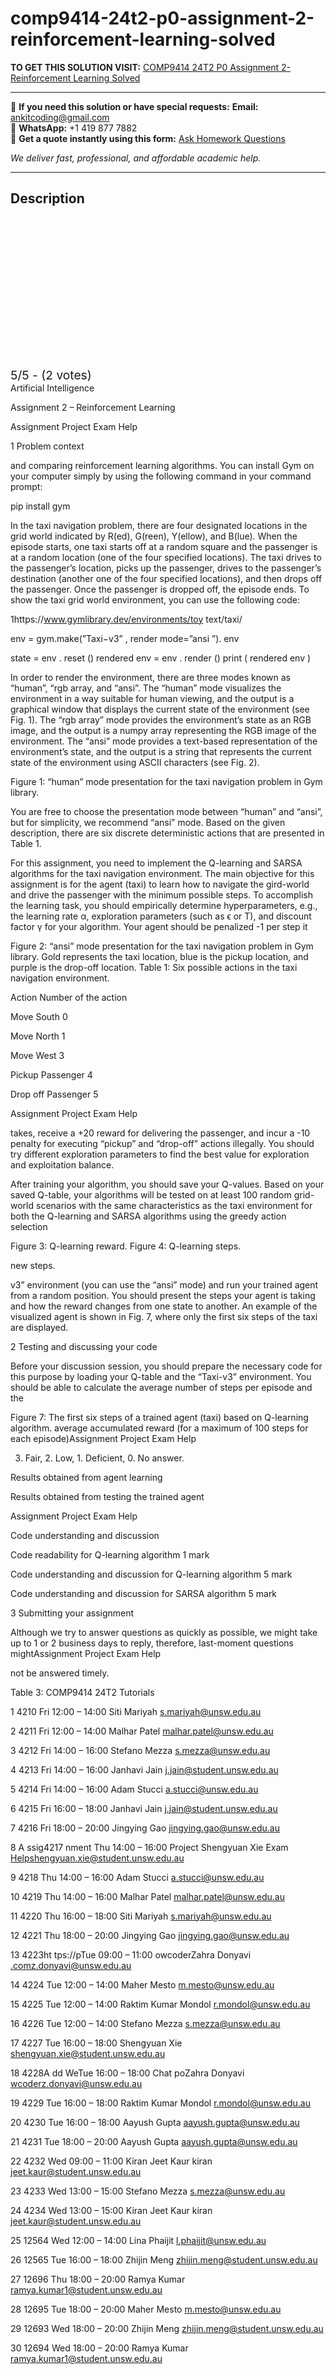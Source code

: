 # comp9414-24t2-p0-assignment-2-reinforcement-learning-solved
**TO GET THIS SOLUTION VISIT:** [COMP9414 24T2 P0 Assignment 2-Reinforcement Learning Solved](https://www.ankitcodinghub.com/product/comp9414-24t2-p0-solved/)


---

📩 **If you need this solution or have special requests:** **Email:** ankitcoding@gmail.com  
📱 **WhatsApp:** +1 419 877 7882  
📄 **Get a quote instantly using this form:** [Ask Homework Questions](https://www.ankitcodinghub.com/services/ask-homework-questions/)

*We deliver fast, professional, and affordable academic help.*

---

<h2>Description</h2>



<div class="kk-star-ratings kksr-auto kksr-align-center kksr-valign-top" data-payload="{&quot;align&quot;:&quot;center&quot;,&quot;id&quot;:&quot;124405&quot;,&quot;slug&quot;:&quot;default&quot;,&quot;valign&quot;:&quot;top&quot;,&quot;ignore&quot;:&quot;&quot;,&quot;reference&quot;:&quot;auto&quot;,&quot;class&quot;:&quot;&quot;,&quot;count&quot;:&quot;2&quot;,&quot;legendonly&quot;:&quot;&quot;,&quot;readonly&quot;:&quot;&quot;,&quot;score&quot;:&quot;5&quot;,&quot;starsonly&quot;:&quot;&quot;,&quot;best&quot;:&quot;5&quot;,&quot;gap&quot;:&quot;4&quot;,&quot;greet&quot;:&quot;Rate this product&quot;,&quot;legend&quot;:&quot;5\/5 - (2 votes)&quot;,&quot;size&quot;:&quot;24&quot;,&quot;title&quot;:&quot;COMP9414 24T2 P0 Assignment 2-Reinforcement Learning Solved&quot;,&quot;width&quot;:&quot;138&quot;,&quot;_legend&quot;:&quot;{score}\/{best} - ({count} {votes})&quot;,&quot;font_factor&quot;:&quot;1.25&quot;}">

<div class="kksr-stars">

<div class="kksr-stars-inactive">
            <div class="kksr-star" data-star="1" style="padding-right: 4px">


<div class="kksr-icon" style="width: 24px; height: 24px;"></div>
        </div>
            <div class="kksr-star" data-star="2" style="padding-right: 4px">


<div class="kksr-icon" style="width: 24px; height: 24px;"></div>
        </div>
            <div class="kksr-star" data-star="3" style="padding-right: 4px">


<div class="kksr-icon" style="width: 24px; height: 24px;"></div>
        </div>
            <div class="kksr-star" data-star="4" style="padding-right: 4px">


<div class="kksr-icon" style="width: 24px; height: 24px;"></div>
        </div>
            <div class="kksr-star" data-star="5" style="padding-right: 4px">


<div class="kksr-icon" style="width: 24px; height: 24px;"></div>
        </div>
    </div>

<div class="kksr-stars-active" style="width: 138px;">
            <div class="kksr-star" style="padding-right: 4px">


<div class="kksr-icon" style="width: 24px; height: 24px;"></div>
        </div>
            <div class="kksr-star" style="padding-right: 4px">


<div class="kksr-icon" style="width: 24px; height: 24px;"></div>
        </div>
            <div class="kksr-star" style="padding-right: 4px">


<div class="kksr-icon" style="width: 24px; height: 24px;"></div>
        </div>
            <div class="kksr-star" style="padding-right: 4px">


<div class="kksr-icon" style="width: 24px; height: 24px;"></div>
        </div>
            <div class="kksr-star" style="padding-right: 4px">


<div class="kksr-icon" style="width: 24px; height: 24px;"></div>
        </div>
    </div>
</div>


<div class="kksr-legend" style="font-size: 19.2px;">
            5/5 - (2 votes)    </div>
    </div>
Artificial Intelligence

Assignment 2 – Reinforcement Learning

Assignment Project Exam Help

1 Problem context

and comparing reinforcement learning algorithms. You can install Gym on your computer simply by using the following command in your command prompt:

pip install gym

In the taxi navigation problem, there are four designated locations in the grid world indicated by R(ed), G(reen), Y(ellow), and B(lue). When the episode starts, one taxi starts off at a random square and the passenger is at a random location (one of the four specified locations). The taxi drives to the passenger’s location, picks up the passenger, drives to the passenger’s destination (another one of the four specified locations), and then drops off the passenger. Once the passenger is dropped off, the episode ends. To show the taxi grid world environment, you can use the following code:

1https://www.gymlibrary.dev/environments/toy text/taxi/

env = gym.make(”Taxi−v3” , render mode=”ansi ”). env

state = env . reset () rendered env = env . render () print ( rendered env )

In order to render the environment, there are three modes known as “human”, “rgb array, and “ansi”. The “human” mode visualizes the environment in a way suitable for human viewing, and the output is a graphical window that displays the current state of the environment (see Fig. 1). The “rgb array” mode provides the environment’s state as an RGB image, and the output is a numpy array representing the RGB image of the environment. The “ansi” mode provides a text-based representation of the environment’s state, and the output is a string that represents the current state of the environment using ASCII characters (see Fig. 2).

Figure 1: “human” mode presentation for the taxi navigation problem in Gym library.

You are free to choose the presentation mode between “human” and “ansi”, but for simplicity, we recommend “ansi” mode. Based on the given description, there are six discrete deterministic actions that are presented in Table 1.

For this assignment, you need to implement the Q-learning and SARSA algorithms for the taxi navigation environment. The main objective for this assignment is for the agent (taxi) to learn how to navigate the gird-world and drive the passenger with the minimum possible steps. To accomplish the learning task, you should empirically determine hyperparameters, e.g., the learning rate α, exploration parameters (such as ϵ or T), and discount factor γ for your algorithm. Your agent should be penalized -1 per step it

Figure 2: “ansi” mode presentation for the taxi navigation problem in Gym library. Gold represents the taxi location, blue is the pickup location, and purple is the drop-off location. Table 1: Six possible actions in the taxi navigation environment.

Action Number of the action

Move South 0

Move North 1

Move West 3

Pickup Passenger 4

Drop off Passenger 5

Assignment Project Exam Help

takes, receive a +20 reward for delivering the passenger, and incur a -10 penalty for executing “pickup” and “drop-off” actions illegally. You should try different exploration parameters to find the best value for exploration and exploitation balance.

After training your algorithm, you should save your Q-values. Based on your saved Q-table, your algorithms will be tested on at least 100 random grid-world scenarios with the same characteristics as the taxi environment for both the Q-learning and SARSA algorithms using the greedy action selection

Figure 3: Q-learning reward. Figure 4: Q-learning steps.

new steps.

v3” environment (you can use the “ansi” mode) and run your trained agent from a random position. You should present the steps your agent is taking and how the reward changes from one state to another. An example of the visualized agent is shown in Fig. 7, where only the first six steps of the taxi are displayed.

2 Testing and discussing your code

Before your discussion session, you should prepare the necessary code for this purpose by loading your Q-table and the “Taxi-v3” environment. You should be able to calculate the average number of steps per episode and the

Figure 7: The first six steps of a trained agent (taxi) based on Q-learning algorithm. average accumulated reward (for a maximum of 100 steps for each episode)Assignment Project Exam Help

3. Fair, 2. Low, 1. Deficient, 0. No answer.

Results obtained from agent learning

Results obtained from testing the trained agent

Assignment Project Exam Help

Code understanding and discussion

Code readability for Q-learning algorithm 1 mark

Code understanding and discussion for Q-learning algorithm 5 mark

Code understanding and discussion for SARSA algorithm 5 mark

3 Submitting your assignment

Although we try to answer questions as quickly as possible, we might take up to 1 or 2 business days to reply, therefore, last-moment questions mightAssignment Project Exam Help

not be answered timely.

Table 3: COMP9414 24T2 Tutorials

1 4210 Fri 12:00 – 14:00 Siti Mariyah s.mariyah@unsw.edu.au

2 4211 Fri 12:00 – 14:00 Malhar Patel malhar.patel@unsw.edu.au

3 4212 Fri 14:00 – 16:00 Stefano Mezza s.mezza@unsw.edu.au

4 4213 Fri 14:00 – 16:00 Janhavi Jain j.jain@student.unsw.edu.au

5 4214 Fri 14:00 – 16:00 Adam Stucci a.stucci@unsw.edu.au

6 4215 Fri 16:00 – 18:00 Janhavi Jain j.jain@student.unsw.edu.au

7 4216 Fri 18:00 – 20:00 Jingying Gao jingying.gao@unsw.edu.au

8 A ssig4217 nment Thu 14:00 – 16:00 Project Shengyuan Xie Exam Helpshengyuan.xie@student.unsw.edu.au

9 4218 Thu 14:00 – 16:00 Adam Stucci a.stucci@unsw.edu.au

10 4219 Thu 14:00 – 16:00 Malhar Patel malhar.patel@unsw.edu.au

11 4220 Thu 16:00 – 18:00 Siti Mariyah s.mariyah@unsw.edu.au

12 4221 Thu 18:00 – 20:00 Jingying Gao jingying.gao@unsw.edu.au

13 4223ht tps://pTue 09:00 – 11:00 owcoderZahra Donyavi .comz.donyavi@unsw.edu.au

14 4224 Tue 12:00 – 14:00 Maher Mesto m.mesto@unsw.edu.au

15 4225 Tue 12:00 – 14:00 Raktim Kumar Mondol r.mondol@unsw.edu.au

16 4226 Tue 12:00 – 14:00 Stefano Mezza s.mezza@unsw.edu.au

17 4227 Tue 16:00 – 18:00 Shengyuan Xie shengyuan.xie@student.unsw.edu.au

18 4228A dd WeTue 16:00 – 18:00 Chat poZahra Donyavi wcoderz.donyavi@unsw.edu.au

19 4229 Tue 16:00 – 18:00 Raktim Kumar Mondol r.mondol@unsw.edu.au

20 4230 Tue 16:00 – 18:00 Aayush Gupta aayush.gupta@unsw.edu.au

21 4231 Tue 18:00 – 20:00 Aayush Gupta aayush.gupta@unsw.edu.au

22 4232 Wed 09:00 – 11:00 Kiran Jeet Kaur kiran jeet.kaur@student.unsw.edu.au

23 4233 Wed 13:00 – 15:00 Stefano Mezza s.mezza@unsw.edu.au

24 4234 Wed 13:00 – 15:00 Kiran Jeet Kaur kiran jeet.kaur@student.unsw.edu.au

25 12564 Wed 12:00 – 14:00 Lina Phaijit l.phaijit@unsw.edu.au

26 12565 Tue 16:00 – 18:00 Zhijin Meng zhijin.meng@student.unsw.edu.au

27 12696 Thu 18:00 – 20:00 Ramya Kumar ramya.kumar1@student.unsw.edu.au

28 12695 Tue 18:00 – 20:00 Maher Mesto m.mesto@unsw.edu.au

29 12693 Wed 18:00 – 20:00 Zhijin Meng zhijin.meng@student.unsw.edu.au

30 12694 Wed 18:00 – 20:00 Ramya Kumar ramya.kumar1@student.unsw.edu.au
